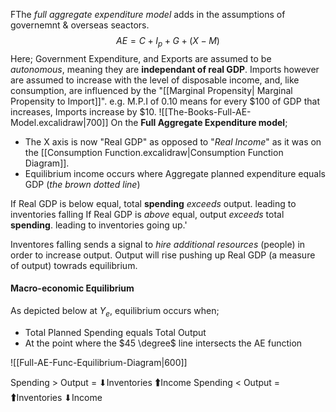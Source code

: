 FThe *full aggregate expenditure model* adds in the assumptions of governemnt & overseas seactors.
$$AE = C+I_p + G + (X-M)$$
Here;
Government Expenditure, and Exports are assumed to be *autonomous*, meaning they are **independant of real GDP**.
Imports however are assumed to increase with the level of disposable income, and, like consumption, are influenced by the "[[Marginal Propensity| Marginal Propensity to Import]]". e.g. M.P.I of 0.10 means for every $100 of GDP that increases, Imports increase by $10.
![[The-Books-Full-AE-Model.excalidraw|700]] 
On the **Full Aggregate Expenditure model**;
- The X axis is now "Real GDP" as opposed to "*Real Income*" as it was on the [[Consumption Function.excalidraw|Consumption Function Diagram]]. 
- Equilibrium income occurs where Aggregate planned expenditure equals GDP (*the brown dotted line*)

If Real GDP is below equal, total **spending** *exceeds* output. leading to inventories falling
If Real GDP is *above* equal, output *exceeds* total **spending**. leading to inventories going up.'

Inventores falling sends a signal to *hire additional resources* (people) in order to increase output. Output will rise pushing up Real GDP (a measure of output) towrads equilibrium.

#### Macro-economic Equilibrium
As depicted below at $Y_e$, equilibrium occurs when;
- Total Planned Spending equals Total Output
- At the point where the $45 \degree$ line intersects the AE function

![[Full-AE-Func-Equilibrium-Diagram|600]]

Spending > Output = ⬇Inventories 🠱Income
Spending < Output = 🠱Inventories ⬇Income
